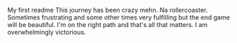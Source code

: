 My first readme
This journey has been crazy mehn. Na rollercoaster. Sometimes frustrating and some other times very fulfilling but the end game will be beautiful. I'm on the right path and that's all that matters. I am overwhelmingly victorious.
